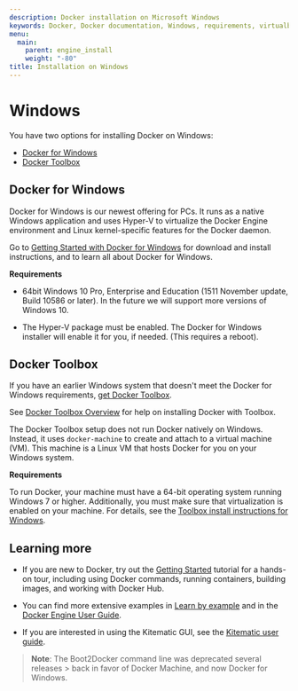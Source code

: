 ```yaml
---
description: Docker installation on Microsoft Windows
keywords: Docker, Docker documentation, Windows, requirements, virtualbox,  boot2docker
menu:
  main:
    parent: engine_install
    weight: "-80"
title: Installation on Windows
---
```


# Windows

You have two options for installing Docker on Windows:

- [Docker for Windows](windows.md#docker-for-windows)
- [Docker Toolbox](windows.md#docker-toolbox)

## Docker for Windows

Docker for Windows is our newest offering for PCs. It runs as a native Windows application and uses Hyper-V to virtualize the Docker Engine environment and Linux kernel-specific features for the Docker daemon.

Go to [Getting Started with Docker for Windows](/docker-for-windows/) for download and install instructions, and to learn all about Docker for Windows.

**Requirements**

* 64bit Windows 10 Pro, Enterprise and Education (1511 November update, Build 10586 or later). In the future we will support more versions of Windows 10.

* The Hyper-V package must be enabled. The Docker for Windows installer will enable it for you, if needed. (This requires a reboot).

## Docker Toolbox

If you have an earlier Windows system that doesn't meet the Docker for Windows requirements, <a href="https://www.docker.com/products/docker-toolbox" target="_blank">get Docker Toolbox</a>.

See [Docker Toolbox Overview](/toolbox/overview.md) for help on installing Docker with Toolbox.

The Docker Toolbox setup does not run Docker natively on Windows. Instead, it uses `docker-machine` to create and attach to a virtual machine (VM). This machine is a Linux VM that hosts Docker for you on your Windows system.

**Requirements**

To run Docker, your machine must have a 64-bit operating system running Windows 7 or higher. Additionally, you must make sure that virtualization is enabled on your machine. For details, see the [Toolbox install instructions for Windows](/toolbox/toolbox_install_windows.md).

## Learning more

* If you are new to Docker, try out the [Getting Started](../getstarted/index.md) tutorial for a hands-on tour, including using Docker commands, running containers, building images, and working with Docker Hub.

* You can find more extensive examples in [Learn by example](../tutorials/index.md) and in the [Docker Engine User Guide](../userguide/index.md).

* If you are interested in using the Kitematic GUI, see the [Kitematic user guide](/kitematic/userguide/).

> **Note**: The Boot2Docker command line was deprecated several releases > back in favor of Docker Machine, and now Docker for Windows.